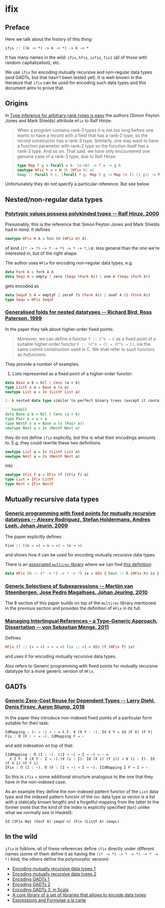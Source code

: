 # ifix

## Preface

Here we talk about the history of this thing:

```
ifix :: ((k -> *) -> k -> *) -> k -> *
```

It has many names in the wild: `ifix`, `hfix`, `ixfix`, `fix1` (all of those with random  capitalization), etc.

We use `ifix` for encoding mutually recursive and non-regular data types (and GADTs, but that hasn't been tested yet). It is well-known in the literature that `ifix` can be used for encoding such data types and this document aims to prove that.

## Origins

In [Type inference for arbitrary-rank types is easy](https://www.cs.tufts.edu/~nr/cs257/archive/simon-peyton-jones/higher-rank.ps) the authors (Simon Peyton Jones and Mark Shields) attribute `Hfix` to Ralf Hinze:

> When a program contains rank-2 types it is not too long before one wants to have a record with a field that has a rank-2 type, so the record constructor has a rank-3 type. Similarly, one may want to have a function parameter with rank-2 type so the function itself has a rank-3 type. And so on. That said, we have only encountered one genuine case of a rank-3 type, due to Ralf Hinze:
>
> ```haskell
> type Map f g = forall a b. (a->b) -> f a -> g b
> newtype Hfix h a = H (h (Hfix h) a)
> hmap :: forall h i. (forall f g. Map f g -> Map (h f) (i g)) -> Map (Hfix h) (Hfix i)
> ```

Unfortunately they do not specify a particular reference. But see below.

## Nested/non-regular data types

### [Polytypic values possess polykinded types -- Ralf Hinze, 2000](https://www.researchgate.net/publication/225659333_Polytypic_Values_Possess_Polykinded_Types)

Presumably, this is the reference that Simon Peyton Jones and Mark Shields had in mind. It defines

```haskell
newtype HFix H A = hin (H (HFix H) A).
```

of kind `((* -> *) -> * -> *) -> * -> *`, i.e. less general than the one we're interested in, but of the right shape.

The author uses `HFix` for encoding non-regular data types, e.g.

```haskell
data Fork A = fork A A
data Sequ A = empty | zero (Sequ (Fork A)) | one A (Sequ (Fork A))
```

gets encoded as

```haskell
data SequF S A = emptyF | zeroF (S (Fork A)) | oneF A (S (Fork A))
type Sequ = HFix SequF
```

### [Generalised folds for nested datatypes -- Richard Bird, Ross Paterson, 1999](https://www.researchgate.net/publication/220102378_Generalised_folds_for_nested_datatypes/link/5703a08008aedbac12707f40/download)

In the paper they talk about higher-order fixed points:

> Moreover, we can define a functor `T :: C^n → C` as a fixed point of a suitable higher-order functor `F :: (C^n → C) → (C^n → C)`, via the same colimit construction used in C. We shall refer to such functors as _hofunctors_.

They provide a number of examples.

1. Lists represented as a fixed point of a higher-order functor:

```haskell
data Base a b = Nil | Cons (a × b)
type ListF x a = Base a (x a)
newtype List a = In (ListF List a)

2. A nested data type similar to perfect binary trees (except it contains values not only in leaves):

```haskell
data Base a b = Nil | Cons (a × b)
type Pair a = a × a
type NestF x a = Base a (x (Pair a))
newtype Nest a = In (NestF Nest a)
```

they do not define `ifix` explicitly, but this is what their encodings amounts to. E.g. they could rewrite these two definitions

```haskell
newtype List a = In (ListF List a)
newtype Nest a = In (NestF Nest a)
```

into

```haskell
newtype IFix f a = IFix (f (IFix f) a)
type List = IFix ListF
type Nest = IFix NestF
```

## Mutually recursive data types

### [Generic programming with fixed points for mutually recursive datatypes -- Alexey Rodriguez, Stefan Holdermans, Andres Loeh, Johan Jeurin, 2009](http://www.andres-loeh.de/Rec/MutualRec.pdf)

The paper explicitly defines

```
Fixn :: ((n → ∗) → n → ∗) → (n → ∗)
```

and shows how it can be used for encoding mutually recursive data types.

There is an [associated `multirec` library](https://hackage.haskell.org/package/multirec) where we can find [this definition](https://hackage.haskell.org/package/multirec-0.7.9/docs/Generics-MultiRec-HFix.html#t:HFix):

```haskell
data HFix (h :: (* -> *) -> * -> *) ix = HIn { hout :: h (HFix h) ix }
```

### [Generic Selections of Subexpressions -- Martijn van Steenbergen, Jose Pedro Magalhaes, Johan Jeuring, 2010](https://pdfs.semanticscholar.org/02be/9f6b8e74978ce9d4e218fa55efb8c6dca581.pdf?_ga=2.195079018.774840300.1574943114-1398818701.1553460034)

The 8 section of this paper builds on top of the `multirec` library mentioned in the previous section and provides the definition of `HFix` in its full.

### [Managing Interlingual References – a Type-Generic Approach, Dissertation -- von Sebastian Menge, 2011](https://pdfs.semanticscholar.org/ebb2/046d21e9ebc38d56e036109fdb3b1502f398.pdf)

Defines

```haskell
HFix (f :: (∗ → ∗) → ∗ → ∗) (ix :: ∗) = HIn (f (HFix f) ix)
```

and uses it for encoding mutually recursive data types.

Also refers to Generic programming with fixed points for mutually recursive datatype for a more generic version of `HFix`.

## GADTs

### [Generic Zero-Cost Reuse for Dependent Types -- Larry Diehl, Denis Firsov, Aaron Stump, 2018](https://arxiv.org/pdf/1803.08150.pdf)

In the paper they introduce non-indexed fixed points of a particular form suitable for their task:

```
IdMapping : (⋆ → ⋆) → ⋆ = λ F. ∀ (X Y : ⋆). Id X Y → Id (F X) (F Y)
Fix : Π (F : ⋆ → ⋆). IdMapping F → ⋆
```

and add indexation on top of that:

```
IIdMapping : Π (I : ⋆). ((I → ⋆) → I → ⋆) → ⋆ =
  λ I F. ∀ (X Y : I → ⋆).(∀ (i : I). Id (X i) (Y i)) → ∀ (i : I). Id (F X i) (F Y i)
IFix : Π (I : ⋆). Π (F : (I → ⋆) → I → ⋆). IIdMapping I F → I → ⋆
```

So this is `ifix` + some additional structure analogous to the one that they have in the non-indexed case.

As an example they define the non-indexed pattern functor of the `List` data type and the indexed pattern functor of the `Vec` data type (a vector is a list with a statically known length) and a forgetful mapping from the latter to the former (note that the kind of the index is explicitly specified (`Nat`) unlike what we normally see in Haskell):

```
Id (IFix Nat (VecF A) imapV n) (Fix (ListF A) imapL)
```

## In the wild

`ifix` is folklore, all of these references define `ifix` directly under different names (some of them define it as having the `((* -> *) -> * -> *) -> * -> *)` kind, the others define the polymorphic version):

- [Encoding mutually recursive data types 1](https://gist.github.com/themoritz/189907f2ee41c572554eb67ffda4b130)
- [Encoding mutually recursive data types 2](https://gist.github.com/AndrasKovacs/af856be6cf816e08da95)
- [Encoding GADTs 1](https://gmalecha.github.io/reflections/2018/to-be-typed-or-untyped)
- [Encoding GADTs 2](http://www.timphilipwilliams.com/posts/2013-01-16-fixing-gadts.html)
- [Encoding GADTs 3, in Scala](https://medium.com/disney-streaming/fix-point-type-for-gadt-scala-dc4e2cde349b)
- [A core library of a set of libraries that allows to encode data types](http://hackage.haskell.org/package/hschema-0.0.1.1/docs/Control-Functor-HigherOrder.html#t:HFix)
- [Expressions and Formulae a la carte](http://hackage.haskell.org/package/expressions-0.5/docs/Data-Expression-Utils-Indexed-Functor.html)
